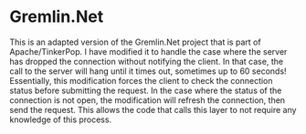 # Gremlin.Net
This is an adapted version of the Gremlin.Net project that is part of Apache/TinkerPop.  I have modified it to handle the case where the server has dropped the connection without notifying the client.  In that case, the call to the server will hang until it times out, sometimes up to 60 seconds!  Essentially, this modification forces the client to check the connection status before submitting the request.  In the case where the status of the connection is not open, the modification will refresh the connection, then send the request.  This allows the code that calls this layer to not require any knowledge of this process.
